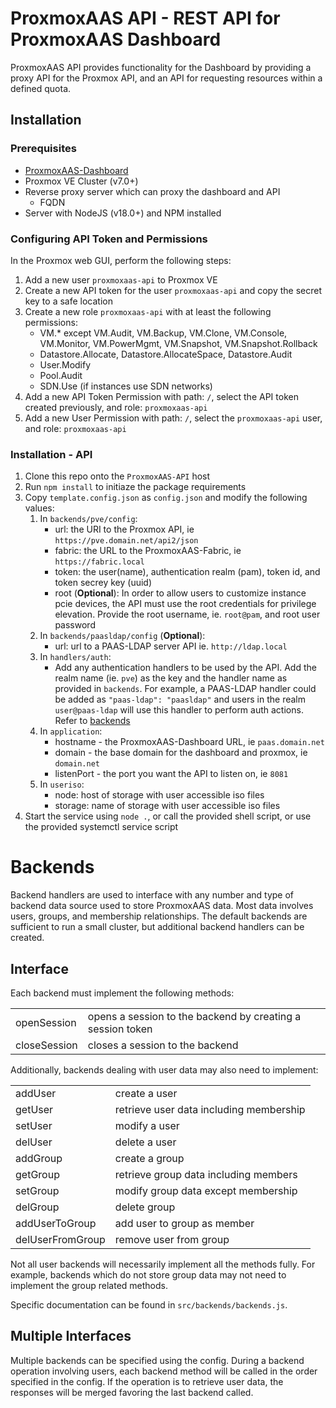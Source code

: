 # ProxmoxAAS API - REST API for ProxmoxAAS Dashboard
ProxmoxAAS API provides functionality for the Dashboard by providing a proxy API for the Proxmox API, and an API for requesting resources within a defined quota.

## Installation

### Prerequisites
- [ProxmoxAAS-Dashboard](https://git.tronnet.net/tronnet/ProxmoxAAS-Dashboard)
- Proxmox VE Cluster (v7.0+)
- Reverse proxy server which can proxy the dashboard and API
	- FQDN
- Server with NodeJS (v18.0+) and NPM installed

### Configuring API Token and Permissions
In the Proxmox web GUI, perform the following steps:
1. Add a new user `proxmoxaas-api` to Proxmox VE
2. Create a new API token for the user `proxmoxaas-api` and copy the secret key to a safe location
3. Create a new role `proxmoxaas-api` with at least the following permissions: 
    - VM.* except VM.Audit, VM.Backup, VM.Clone, VM.Console, VM.Monitor, VM.PowerMgmt, VM.Snapshot, VM.Snapshot.Rollback
    - Datastore.Allocate, Datastore.AllocateSpace, Datastore.Audit
    - User.Modify
	- Pool.Audit
	- SDN.Use (if instances use SDN networks)
4. Add a new API Token Permission with path: `/`, select the API token created previously, and role: `proxmoxaas-api`
5. Add a new User Permission with  path: `/`, select the `proxmoxaas-api` user, and role: `proxmoxaas-api`

### Installation - API
1. Clone this repo onto the `ProxmoxAAS-API` host
2. Run `npm install` to initiaze the package requirements
3. Copy `template.config.json` as `config.json` and modify the following values:
	1. In `backends/pve/config`:
		- url: the URI to the Proxmox API, ie `https://pve.domain.net/api2/json`
		- fabric: the URL to the ProxmoxAAS-Fabric, ie `https://fabric.local`
		- token: the user(name), authentication realm (pam), token id, and token secrey key (uuid)
		- root (**Optional**): In order to allow users to customize instance pcie devices, the API must use the root credentials for privilege elevation. Provide the root username, ie. `root@pam`, and root user password
	2. In `backends/paasldap/config` (**Optional**):
		- url: url to a PAAS-LDAP server API ie. `http://ldap.local`
	3. In `handlers/auth`:
		- Add any authentication handlers to be used by the API. Add the realm name (ie. `pve`) as the key and the handler name as provided in `backends`. For example, a PAAS-LDAP handler could be added as `"paas-ldap": "paasldap"` and users in the realm `user@paas-ldap` will use this handler to perform auth actions. Refer to [backends](#Backends)
	4. In `application`:
		- hostname - the ProxmoxAAS-Dashboard URL, ie `paas.domain.net`
		- domain - the base domain for the dashboard and proxmox, ie `domain.net`
    	- listenPort - the port you want the API to listen on, ie `8081`
	5. In `useriso`:
		- node: host of storage with user accessible iso files
		- storage: name of storage with user accessible iso files
4. Start the service using `node .`, or call the provided shell script, or use the provided systemctl service script

# Backends

Backend handlers are used to interface with any number and type of backend data source used to store ProxmoxAAS data. Most data involves users, groups, and membership relationships. The default backends are sufficient to run a small cluster, but additional backend handlers can be created. 

## Interface

Each backend must implement the following methods:

<table>
	<tr>
		<td>openSession</td>
		<td>opens a session to the backend by creating a session token</td>
	</tr>
	<tr>
		<td>closeSession</td>
		<td>closes a session to the backend</td>
	</tr>
</table>

Additionally, backends dealing with user data may also need to implement:

<table>
	<tr>
		<td>addUser</td>
		<td>create a user</td>
	</tr>
	<tr>
		<td>getUser</td>
		<td>retrieve user data including membership</td>
	</tr>
	<tr>
		<td>setUser</td>
		<td>modify a user</td>
	</tr>
	<tr>
		<td>delUser</td>
		<td>delete a user</td>
	</tr>
	<tr>
		<td>addGroup</td>
		<td>create a group</td>
	</tr>
	<tr>
		<td>getGroup</td>
		<td>retrieve group data including members</td>
	</tr>
	<tr>
		<td>setGroup</td>
		<td>modify group data except membership</td>
	</tr>
	<tr>
		<td>delGroup</td>
		<td>delete group</td>
	</tr>
	<tr>
		<td>addUserToGroup</td>
		<td>add user to group as member</td>
	</tr>
	<tr>
		<td>delUserFromGroup</td>
		<td>remove user from group</td>
	</tr>
</table>

Not all user backends will necessarily implement all the methods fully. For example, backends which do not store group data may not need to implement the group related methods.

Specific documentation can be found in `src/backends/backends.js`.

## Multiple Interfaces

Multiple backends can be specified using the config. During a backend operation involving users, each backend method will be called in the order specified in the config. If the operation is to retrieve user data, the responses will be merged favoring the last backend called. 
